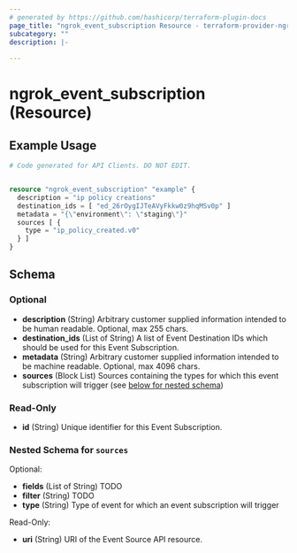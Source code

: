 ```yaml
---
# generated by https://github.com/hashicorp/terraform-plugin-docs
page_title: "ngrok_event_subscription Resource - terraform-provider-ngrok"
subcategory: ""
description: |-
  
---
```


# ngrok_event_subscription (Resource)



## Example Usage

```terraform
# Code generated for API Clients. DO NOT EDIT.


resource "ngrok_event_subscription" "example" {
  description = "ip policy creations"
  destination_ids = [ "ed_26rOygIJTeAVyFkkw0z9hqMSv0p" ]
  metadata = "{\"environment\": \"staging\"}"
  sources [ {
    type = "ip_policy_created.v0"
  } ]
}
```

<!-- schema generated by tfplugindocs -->
## Schema

### Optional

- **description** (String) Arbitrary customer supplied information intended to be human readable. Optional, max 255 chars.
- **destination_ids** (List of String) A list of Event Destination IDs which should be used for this Event Subscription.
- **metadata** (String) Arbitrary customer supplied information intended to be machine readable. Optional, max 4096 chars.
- **sources** (Block List) Sources containing the types for which this event subscription will trigger (see [below for nested schema](#nestedblock--sources))

### Read-Only

- **id** (String) Unique identifier for this Event Subscription.

<a id="nestedblock--sources"></a>
### Nested Schema for `sources`

Optional:

- **fields** (List of String) TODO
- **filter** (String) TODO
- **type** (String) Type of event for which an event subscription will trigger

Read-Only:

- **uri** (String) URI of the Event Source API resource.


